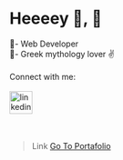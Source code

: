 <h1 >Heeeey 👋, 🚀</h1>
🌱- Web Developer
<br/>
🔱- Greek mythology lover ✌️
<br/>
<br/>
<div>
  Connect with me:
  <br/>
  <br/>
  <a href="https://www.linkedin.com/in/gagandeepdasskaur" target="blank"><img align="center" src="https://cdn.jsdelivr.net/npm/simple-icons@3.0.1/icons/linkedin.svg" alt="linkedin" height="40" width="40" padding="10" /></a>
</div>

  <br/>
  <br/>

> Link
[Go To Portafolio](https://portafoliogagandeep.netlify.app/index.html)

<br/>
<br/>





